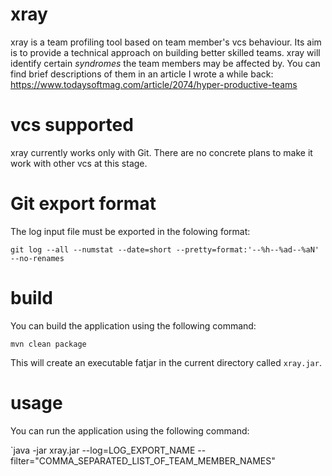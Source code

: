 # xray
xray is a team profiling tool based on team member's vcs behaviour. Its aim is to provide a technical approach on building better skilled teams. xray will identify certain _syndromes_ the team members may be affected by. You can find brief descriptions of them in an article I wrote a while back: https://www.todaysoftmag.com/article/2074/hyper-productive-teams

# vcs supported
xray currently works only with Git. There are no concrete plans to make it work with other vcs at this stage.

# Git export format
The log input file must be exported in the folowing format:

`git log --all --numstat --date=short --pretty=format:'--%h--%ad--%aN' --no-renames`

# build
You can build the application using the following command:

`mvn clean package`

This will create an executable fatjar in the current directory called `xray.jar`.

# usage
You can run the application using the following command:

`java -jar xray.jar --log=LOG_EXPORT_NAME --filter="COMMA_SEPARATED_LIST_OF_TEAM_MEMBER_NAMES"
